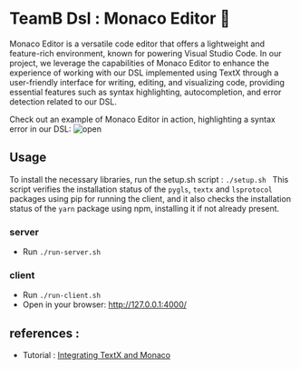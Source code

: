 # TeamB Dsl : Monaco Editor 🎵 

Monaco Editor is a versatile code editor that offers a lightweight and feature-rich environment, known for powering Visual Studio Code. In our project, we leverage the capabilities of Monaco Editor to enhance the experience of working with our DSL implemented using TextX through a user-friendly interface for writing, editing, and visualizing code, providing essential features such as syntax highlighting, autocompletion, and error detection related to our DSL.

Check out an example of Monaco Editor in action, highlighting a syntax error in our DSL:
![open](https://github.com/benaissanadim/DSL-MusicML-TeamB/blob/monaco_editor/src/textx-monaco/images/monaco-editor.PNG)

## Usage 

To install the necessary libraries, run the setup.sh script : ```./setup.sh ```
This script verifies the installation status of the `pygls`, `textx` and  `lsprotocol` packages using pip for running the client, and it also checks the installation status of the `yarn` package using npm, installing it if not already present.

### server 
- Run ```./run-server.sh```
### client  
- Run ```./run-client.sh```
- Open in your browser: http://127.0.0.1:4000/


## references :

- Tutorial : [Integrating TextX and Monaco](https://tomassetti.me/integrating-textx-and-monaco-a-non-tutorial/)